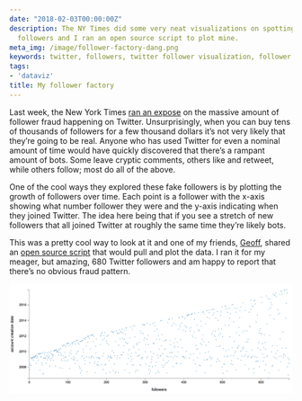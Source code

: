 ```yaml
---
date: "2018-02-03T00:00:00Z"
description: The NY Times did some very neat visualizations on spotting fake Twitter
  followers and I ran an open source script to plot mine.
meta_img: /image/follower-factory-dang.png
keywords: twitter, followers, twitter follower visualization, follower factory
tags:
- 'dataviz'
title: My follower factory
---
```


Last week, the New York Times [ran an expose](https://www.nytimes.com/interactive/2018/01/27/technology/social-media-bots.html) on the massive amount of follower fraud happening on Twitter. Unsurprisingly, when you can buy tens of thousands of followers for a few thousand dollars it’s not very likely that they’re going to be real. Anyone who has used Twitter for even a nominal amount of time would have quickly discovered that there’s a rampant amount of bots. Some leave cryptic comments, others like and retweet, while others follow; most do all of the above.

One of the cool ways they explored these fake followers is by plotting the growth of followers over time. Each point is a follower with the x-axis showing what number follower they were and the y-axis indicating when they joined Twitter. The idea here being that if you see a stretch of new followers that all joined Twitter at roughly the same time they’re likely bots.

This was a pretty cool way to look at it and one of my friends, [Geoff](https://twitter.com/geoffgolberg), shared an [open source script](https://github.com/elaineo/FollowerFactory) that would pull and plot the data. I ran it for my meager, but amazing, 680 Twitter followers and am happy to report that there’s no obvious fraud pattern.

<img src="/image/follower-factory-dang.png" alt="My follower factory" data-width="1786" data-height="694" data-layout="responsive" />
